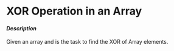 # XOR Operation in an Array
#### _Description_
Given an array and is the task to find the XOR of Array elements.
